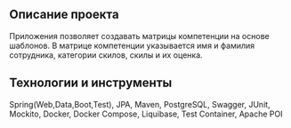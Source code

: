 ## Описание проекта
Приложения позволяет создавать матрицы компетенции на основе шаблонов.
В матрице компетенции указывается имя и фамилия сотрудника, категории скилов, скилы и их оценка.

## Технологии и инструменты
Spring(Web,Data,Boot,Test), JPA, Maven, PostgreSQL, Swagger, JUnit, Mockito, 
Docker, Docker Compose, Liquibase, Test Container, Apache POI




